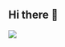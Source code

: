 ## Hi there 👋

<a href="https://www.youtube.com/watch?v=0lo9AZqb9hs&ab_channel=Markus%E2%80%99World" title="Гойда">  
    <img src="https://theblueprint.ru/upload/28190m/vms/0dd4b6b32a38935196171c79b7b978db.gif" />
</a>
